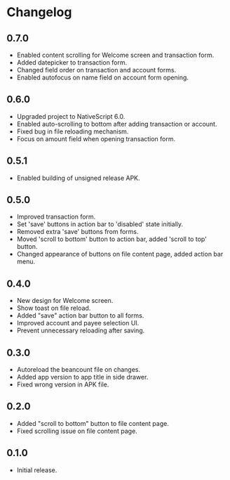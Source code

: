 # Changelog

## 0.7.0

- Enabled content scrolling for Welcome screen and transaction form.
- Added datepicker to transaction form.
- Changed field order on transaction and account forms.
- Enabled autofocus on name field on account form opening.

## 0.6.0

- Upgraded project to NativeScript 6.0.
- Enabled auto-scrolling to bottom after adding transaction or account.
- Fixed bug in file reloading mechanism.
- Focus on amount field when opening transaction form.

## 0.5.1

- Enabled building of unsigned release APK.

## 0.5.0

- Improved transaction form.
- Set 'save' buttons in action bar to 'disabled' state initially.
- Removed extra 'save' buttons from forms.
- Moved 'scroll to bottom' button to action bar, added 'scroll to top' button.
- Changed appearance of buttons on file content page, added action bar menu.

## 0.4.0

- New design for Welcome screen.
- Show toast on file reload.
- Added "save" action bar button to all forms.
- Improved account and payee selection UI.
- Prevent unnecessary reloading after saving.

## 0.3.0

- Autoreload the beancount file on changes.
- Added app version to app title in side drawer.
- Fixed wrong version in APK file.

## 0.2.0

- Added "scroll to bottom" button to file content page.
- Fixed scrolling issue on file content page.

## 0.1.0

- Initial release.
